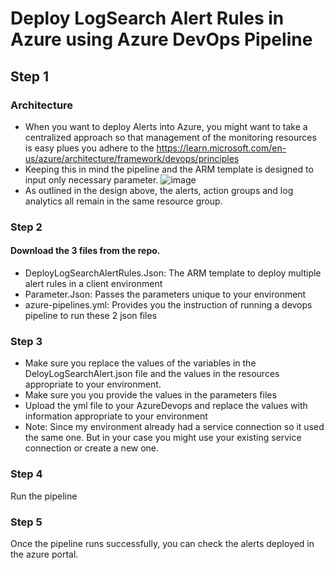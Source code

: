 # Deploy LogSearch Alert Rules in Azure using Azure DevOps Pipeline
## Step 1
### Architecture
- When you want to deploy Alerts into Azure, you might want to take a centralized approach so that management of the monitoring resources is easy plues you adhere to the https://learn.microsoft.com/en-us/azure/architecture/framework/devops/principles
- Keeping this in mind the pipeline and the ARM template is designed to input only necessary parameter.
![image](https://user-images.githubusercontent.com/118750597/203406927-afde7e20-d74c-41e8-81fd-c2fa0688a76b.png)
- As outlined in the design above, the alerts, action groups and log analytics all remain in the same resource group.
### Step 2
#### Download the 3 files from the repo.
- DeployLogSearchAlertRules.Json: The ARM template to deploy multiple alert rules in a client environment
- Parameter.Json: Passes the parameters unique to your environment
- azure-pipelines.yml: Provides you the instruction of running a devops pipeline to run these 2 json files
### Step 3
- Make sure you replace the values of the variables in the DeloyLogSearchAlert.json file and the values in the resources appropriate to your environment.
- Make sure you you provide the values in the parameters files
- Upload the yml file to your AzureDevops and replace the values with information appropriate to your environment
- Note: Since my environment already had a service connection so it used the same one. But in your case you might use your existing service connection or create a new one.
### Step 4
 Run the pipeline
### Step 5
 Once the pipeline runs successfully, you can check the alerts deployed in the azure portal.
